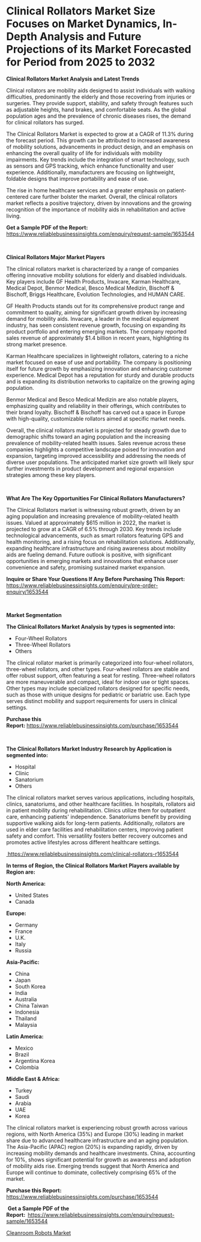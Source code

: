<p><h1>Clinical Rollators Market Size Focuses on Market Dynamics, In-Depth Analysis and Future Projections of its Market Forecasted for Period from 2025 to 2032</h1></p><p><strong>Clinical Rollators Market Analysis and Latest Trends</strong></p>
<p><p>Clinical rollators are mobility aids designed to assist individuals with walking difficulties, predominantly the elderly and those recovering from injuries or surgeries. They provide support, stability, and safety through features such as adjustable heights, hand brakes, and comfortable seats. As the global population ages and the prevalence of chronic diseases rises, the demand for clinical rollators has surged.</p><p>The Clinical Rollators Market is expected to grow at a CAGR of 11.3% during the forecast period. This growth can be attributed to increased awareness of mobility solutions, advancements in product design, and an emphasis on enhancing the overall quality of life for individuals with mobility impairments. Key trends include the integration of smart technology, such as sensors and GPS tracking, which enhance functionality and user experience. Additionally, manufacturers are focusing on lightweight, foldable designs that improve portability and ease of use. </p><p>The rise in home healthcare services and a greater emphasis on patient-centered care further bolster the market. Overall, the clinical rollators market reflects a positive trajectory, driven by innovations and the growing recognition of the importance of mobility aids in rehabilitation and active living.</p></p>
<p><strong>Get a Sample PDF of the Report:&nbsp;</strong> <a href="https://www.reliablebusinessinsights.com/enquiry/request-sample/1653544?utm_campaign=2321&utm_medium=2&utm_source=Github&utm_content=ia&utm_term=05032025&utm_id=clinical-rollators">https://www.reliablebusinessinsights.com/enquiry/request-sample/1653544</a></p>
<p>&nbsp;</p>
<p><strong>Clinical Rollators Major Market Players</strong></p>
<p><p>The clinical rollators market is characterized by a range of companies offering innovative mobility solutions for elderly and disabled individuals. Key players include GF Health Products, Invacare, Karman Healthcare, Medical Depot, Benmor Medical, Besco Medical Medizin, Bischoff & Bischoff, Briggs Healthcare, Evolution Technologies, and HUMAN CARE.</p><p>GF Health Products stands out for its comprehensive product range and commitment to quality, aiming for significant growth driven by increasing demand for mobility aids. Invacare, a leader in the medical equipment industry, has seen consistent revenue growth, focusing on expanding its product portfolio and entering emerging markets. The company reported sales revenue of approximately $1.4 billion in recent years, highlighting its strong market presence.</p><p>Karman Healthcare specializes in lightweight rollators, catering to a niche market focused on ease of use and portability. The company is positioning itself for future growth by emphasizing innovation and enhancing customer experience. Medical Depot has a reputation for sturdy and durable products and is expanding its distribution networks to capitalize on the growing aging population.</p><p>Benmor Medical and Besco Medical Medizin are also notable players, emphasizing quality and reliability in their offerings, which contributes to their brand loyalty. Bischoff & Bischoff has carved out a space in Europe with high-quality, customizable rollators aimed at specific market needs.</p><p>Overall, the clinical rollators market is projected for steady growth due to demographic shifts toward an aging population and the increasing prevalence of mobility-related health issues. Sales revenue across these companies highlights a competitive landscape poised for innovation and expansion, targeting improved accessibility and addressing the needs of diverse user populations. The anticipated market size growth will likely spur further investments in product development and regional expansion strategies among these key players.</p></p>
<p>&nbsp;</p>
<p><strong>What Are The Key Opportunities For Clinical Rollators Manufacturers?</strong></p>
<p><p>The Clinical Rollators market is witnessing robust growth, driven by an aging population and increasing prevalence of mobility-related health issues. Valued at approximately $615 million in 2022, the market is projected to grow at a CAGR of 6.5% through 2030. Key trends include technological advancements, such as smart rollators featuring GPS and health monitoring, and a rising focus on rehabilitation solutions. Additionally, expanding healthcare infrastructure and rising awareness about mobility aids are fueling demand. Future outlook is positive, with significant opportunities in emerging markets and innovations that enhance user convenience and safety, promising sustained market expansion.</p></p>
<p><strong>Inquire or Share Your Questions If Any Before Purchasing This Report:</strong> <a href="https://www.reliablebusinessinsights.com/enquiry/pre-order-enquiry/1653544?utm_campaign=2321&utm_medium=2&utm_source=Github&utm_content=ia&utm_term=05032025&utm_id=clinical-rollators">https://www.reliablebusinessinsights.com/enquiry/pre-order-enquiry/1653544</a></p>
<p>&nbsp;</p>
<p><strong>Market Segmentation</strong></p>
<p><strong>The Clinical Rollators Market Analysis by types is segmented into:</strong></p>
<p><ul><li>Four-Wheel Rollators</li><li>Three-Wheel Rollators</li><li>Others</li></ul></p>
<p><p>The clinical rollator market is primarily categorized into four-wheel rollators, three-wheel rollators, and other types. Four-wheel rollators are stable and offer robust support, often featuring a seat for resting. Three-wheel rollators are more maneuverable and compact, ideal for indoor use or tight spaces. Other types may include specialized rollators designed for specific needs, such as those with unique designs for pediatric or bariatric use. Each type serves distinct mobility and support requirements for users in clinical settings.</p></p>
<p><strong>Purchase this Report:&nbsp;</strong><a href="https://www.reliablebusinessinsights.com/purchase/1653544?utm_campaign=2321&utm_medium=2&utm_source=Github&utm_content=ia&utm_term=05032025&utm_id=clinical-rollators">https://www.reliablebusinessinsights.com/purchase/1653544</a></p>
<p>&nbsp;</p>
<p><strong>The Clinical Rollators Market Industry Research by Application is segmented into:</strong></p>
<p><ul><li>Hospital</li><li>Clinic</li><li>Sanatorium</li><li>Others</li></ul></p>
<p><p>The clinical rollators market serves various applications, including hospitals, clinics, sanatoriums, and other healthcare facilities. In hospitals, rollators aid in patient mobility during rehabilitation. Clinics utilize them for outpatient care, enhancing patients' independence. Sanatoriums benefit by providing supportive walking aids for long-term patients. Additionally, rollators are used in elder care facilities and rehabilitation centers, improving patient safety and comfort. This versatility fosters better recovery outcomes and promotes active lifestyles across different healthcare settings.</p></p>
<p><a href="https://www.reliablebusinessinsights.com/clinical-rollators-r1653544?utm_campaign=2321&utm_medium=2&utm_source=Github&utm_content=ia&utm_term=05032025&utm_id=clinical-rollators">&nbsp;https://www.reliablebusinessinsights.com/clinical-rollators-r1653544</a></p>
<p><strong>In terms of Region, the Clinical Rollators Market Players available by Region are:</strong></p>
<p>
    <p> <strong> North America: </strong>
        <ul>
            <li>United States</li>
            <li>Canada</li>
        </ul>
        </p> 
    <p> <strong> Europe: </strong>
        <ul>
            <li>Germany</li>
            <li>France</li>
            <li>U.K.</li>
            <li>Italy</li>
            <li>Russia</li>
        </ul>
        </p> 
    <p> <strong> Asia-Pacific: </strong>
        <ul>
            <li>China</li>
            <li>Japan</li>
            <li>South Korea</li>
            <li>India</li>
            <li>Australia</li>
            <li>China Taiwan</li>
            <li>Indonesia</li>
            <li>Thailand</li>
            <li>Malaysia</li>
        </ul>
        </p> 
    <p> <strong> Latin America: </strong>
        <ul>
            <li>Mexico</li>
            <li>Brazil</li>
            <li>Argentina Korea</li>
            <li>Colombia</li>
        </ul>
        </p> 
    <p> <strong> Middle East & Africa: </strong>
        <ul>
            <li>Turkey</li>
            <li>Saudi</li>
            <li>Arabia</li>
            <li>UAE</li>
            <li>Korea</li>
        </ul>
    </p>
    </p>
<p><p>The clinical rollators market is experiencing robust growth across various regions, with North America (35%) and Europe (30%) leading in market share due to advanced healthcare infrastructure and an aging population. The Asia-Pacific (APAC) region (20%) is expanding rapidly, driven by increasing mobility demands and healthcare investments. China, accounting for 10%, shows significant potential for growth as awareness and adoption of mobility aids rise. Emerging trends suggest that North America and Europe will continue to dominate, collectively comprising 65% of the market.</p></p>
<p><strong>Purchase this Report: </strong><a href="https://www.reliablebusinessinsights.com/purchase/1653544?utm_campaign=2321&utm_medium=2&utm_source=Github&utm_content=ia&utm_term=05032025&utm_id=clinical-rollators">https://www.reliablebusinessinsights.com/purchase/1653544</a></p>
<p>&nbsp;<strong>Get a Sample PDF of the Report:&nbsp;&nbsp;</strong><a href="https://www.reliablebusinessinsights.com/enquiry/request-sample/1653544?utm_campaign=2321&utm_medium=2&utm_source=Github&utm_content=ia&utm_term=05032025&utm_id=clinical-rollators">https://www.reliablebusinessinsights.com/enquiry/request-sample/1653544</a></p>
<p><strong></strong></p>
<p><p><a href="https://github.com/maclarensidney/Market-Research-Report-List-1/blob/main/cleanroom-robots-market.md?utm_campaign=2321&utm_medium=2&utm_source=Github&utm_content=ia&utm_term=05032025&utm_id=clinical-rollators">Cleanroom Robots Market</a></p></p>